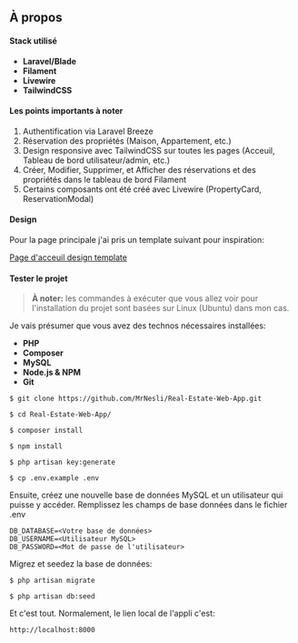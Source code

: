 ## À propos

#### Stack utilisé

* **Laravel/Blade**
* **Filament**
* **Livewire**
* **TailwindCSS**

#### Les points importants à noter

1. Authentification via Laravel Breeze
2. Réservation des propriétés (Maison, Appartement, etc.)
3. Design responsive avec TailwindCSS sur toutes les pages (Acceuil, Tableau de bord utilisateur/admin, etc.)
4. Créer, Modifier, Supprimer, et Afficher des réservations et des propriétés dans le tableau de bord Filament
5. Certains composants ont été créé avec Livewire (PropertyCard, ReservationModal)

#### Design

Pour la page principale j'ai pris un template suivant pour inspiration: 

[Page d'acceuil design template](https://www.canva.com/templates/EAFwdRNUPUk-real-estate-website-in-purple-and-light-purple-modern-photocentric-style/)


#### Tester le projet

> **À noter:** les commandes à exécuter que vous allez voir pour l'installation du projet sont basées sur Linux (Ubuntu) dans mon cas.

Je vais présumer que vous avez des technos nécessaires installées:

* **PHP**
* **Composer**
* **MySQL**
* **Node.js & NPM**
* **Git**

```
$ git clone https://github.com/MrNesli/Real-Estate-Web-App.git
```

```
$ cd Real-Estate-Web-App/
```

```
$ composer install
```

```
$ npm install
```

```
$ php artisan key:generate
```

```
$ cp .env.example .env
```

Ensuite, créez une nouvelle base de données MySQL et un utilisateur qui puisse y accéder. Remplissez les champs de base données dans le fichier .env

```
DB_DATABASE=<Votre base de données>
DB_USERNAME=<Utilisateur MySQL>
DB_PASSWORD=<Mot de passe de l'utilisateur>
```

Migrez et seedez la base de données:

```
$ php artisan migrate
```

```
$ php artisan db:seed
```

Et c'est tout. Normalement, le lien local de l'appli c'est: 

```
http://localhost:8000
```
